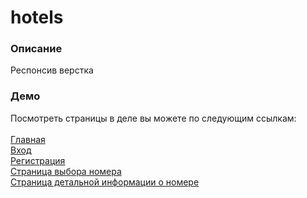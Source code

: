 # hotels
### Описание
Респонсив верстка
### Демо
Посмотреть страницы в деле вы можете по следующим ссылкам:<br>
<br>
<a href="http://hotels.vxoxv.ru">Главная</a><br>
<a href="http://hotels.vxoxv.ru/login.html">Вход</a><br>
<a href="http://hotels.vxoxv.ru/registration.html">Регистрация</a><br>
<a href="http://hotels.vxoxv.ru/searchroom.html">Страница выбора номера</a><br>
<a href="http://hotels.vxoxv.ru/details-room.html">Страница детальной информации о номере</a><br>